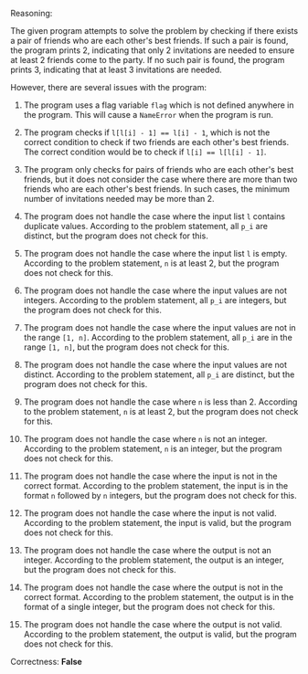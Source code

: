 Reasoning:

The given program attempts to solve the problem by checking if there exists a pair of friends who are each other's best friends. If such a pair is found, the program prints 2, indicating that only 2 invitations are needed to ensure at least 2 friends come to the party. If no such pair is found, the program prints 3, indicating that at least 3 invitations are needed.

However, there are several issues with the program:

1. The program uses a flag variable `flag` which is not defined anywhere in the program. This will cause a `NameError` when the program is run.

2. The program checks if `l[l[i] - 1] == l[i] - 1`, which is not the correct condition to check if two friends are each other's best friends. The correct condition would be to check if `l[i] == l[l[i] - 1]`.

3. The program only checks for pairs of friends who are each other's best friends, but it does not consider the case where there are more than two friends who are each other's best friends. In such cases, the minimum number of invitations needed may be more than 2.

4. The program does not handle the case where the input list `l` contains duplicate values. According to the problem statement, all `p_i` are distinct, but the program does not check for this.

5. The program does not handle the case where the input list `l` is empty. According to the problem statement, `n` is at least 2, but the program does not check for this.

6. The program does not handle the case where the input values are not integers. According to the problem statement, all `p_i` are integers, but the program does not check for this.

7. The program does not handle the case where the input values are not in the range `[1, n]`. According to the problem statement, all `p_i` are in the range `[1, n]`, but the program does not check for this.

8. The program does not handle the case where the input values are not distinct. According to the problem statement, all `p_i` are distinct, but the program does not check for this.

9. The program does not handle the case where `n` is less than 2. According to the problem statement, `n` is at least 2, but the program does not check for this.

10. The program does not handle the case where `n` is not an integer. According to the problem statement, `n` is an integer, but the program does not check for this.

11. The program does not handle the case where the input is not in the correct format. According to the problem statement, the input is in the format `n` followed by `n` integers, but the program does not check for this.

12. The program does not handle the case where the input is not valid. According to the problem statement, the input is valid, but the program does not check for this.

13. The program does not handle the case where the output is not an integer. According to the problem statement, the output is an integer, but the program does not check for this.

14. The program does not handle the case where the output is not in the correct format. According to the problem statement, the output is in the format of a single integer, but the program does not check for this.

15. The program does not handle the case where the output is not valid. According to the problem statement, the output is valid, but the program does not check for this.

Correctness: **False**